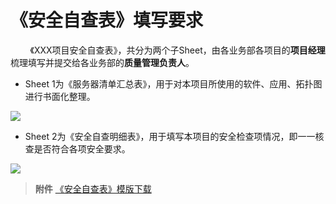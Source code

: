 # 《安全自查表》填写要求


&nbsp; &nbsp; &nbsp; &nbsp; 《XXX项目安全自查表》，共分为两个子Sheet，由各业务部各项目的**项目经理**梳理填写并提交给各业务部的**质量管理负责人**。
- Sheet 1为《服务器清单汇总表》，用于对本项目所使用的软件、应用、拓扑图进行书面化整理。

![](https://do1-secure.oss-cn-beijing.aliyuncs.com/image18.png)

- Sheet 2为《安全自查明细表》，用于填写本项目的安全检查项情况，即一一核查是否符合各项安全要求。

![](https://do1-secure.oss-cn-beijing.aliyuncs.com/image19.png)

> **附件** [《安全自查表》模版下载](https://www.qiumin.top/gui-fan-yao-qiu/ya-suo-bao-de-shang-bao-yao-qiu)


